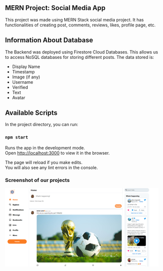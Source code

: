 ## MERN Project: Social Media App

This project was made using MERN Stack social media project. It has functionalities of creating post, comments, reviews, likes, profile page, etc.

## Information About Database
The Backend was deployed using Firestore Cloud Databases. This allows us to access NoSQL databases for storing different posts. The data stored is:

- Display Name
- Timestamp
- Image (if any)
- Username
- Verified
- Text
- Avatar

## Available Scripts

In the project directory, you can run:

### `npm start`

Runs the app in the development mode.\
Open [http://localhost:3000](http://localhost:3000) to view it in the browser.

The page will reload if you make edits.\
You will also see any lint errors in the console.

### Screenshot of our projects
![alt text](https://github.com/qusaikader/MERN-PROJECCT/blob/main/img.png?raw=true)

